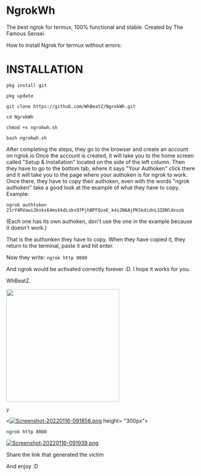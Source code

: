# NgrokWh

The best ngrok for termux, 100% functional and stable. Created by The Famous Sensei

How to install Ngrok for termux without errors:

# INSTALLATION

`pkg install git`

`pkg update`

`git clone https://github.com/WhBeatZ/NgrokWh.git`

`cd NgrokWh`

`chmod +x ngrokwh.sh`

`bash ngrokwh.sh`

After completing the steps, they go to the browser and create an account on ngrok.io
Once the account is created, it will take you to the home screen called "Setup & Installation" located on the side of the left column.
Then they have to go to the bottom tab, where it says "Your Authoken" click there and it will take you to the page where your authoken is for ngrok to work.
Once there, they have to copy their authoken, even with the words "ngrok authoken" take a good look at the example of what they have to copy.
Example:
 
`ngrok authtoken 21rY4RVawiJksks64mskkdLsbs97PjhBPFQzeE_k4s2N6AjPKSkdidnLSIDNldxusb`

(Each one has its own authoken, don't use the one in the example because it doesn't work.)

That is the authonken they have to copy.
When they have copied it, they return to the terminal, paste it and hit enter.

Now they write:
`ngrok http 8080`

And ngrok would be activated correctly forever :D. I hope it works for you.

WhBeatZ.


<img src= "[https://postimg.cc/3WWpZyZK](https://i.postimg.cc/HW92dXc7/Screenshot-20220116-091839.png)" height= "300px">

`y`

<[![Screenshot-20220116-091856.png](https://i.postimg.cc/kGKQ8yVm/Screenshot-20220116-091856.png)](https://postimg.cc/V0s0PnBG) height= "300px">


`ngrok http 8080`


[![Screenshot-20220116-091939.png](https://i.postimg.cc/KvKRJy2v/Screenshot-20220116-091939.png)](https://postimg.cc/tYjq4wJL)

Share the link that generated the victim


And enjoy :D
